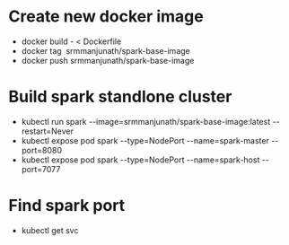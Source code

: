 # Create new docker image
* docker build - < Dockerfile
* docker tag <image id> srmmanjunath/spark-base-image
* docker push srmmanjunath/spark-base-image

# Build spark standlone cluster
* kubectl run spark --image=srmmanjunath/spark-base-image:latest --restart=Never
* kubectl expose pod spark --type=NodePort --name=spark-master --port=8080
* kubectl expose pod spark --type=NodePort --name=spark-host --port=7077

# Find spark port 
* kubectl get svc